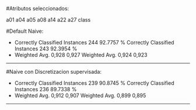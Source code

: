 #Atributos seleccionados: 

a01
a04
a05
a08
a14
a22
a27
class


#Default Naive:
* Correctly Classified Instances         244               92.7757 %
Correctly Classified Instances         243               92.3954 %
* Weighted Avg. 0,928 0,927
Weighted Avg. 0,924 0,923
---- 

#Naive con Discretizacion supervisada:
* Correctly Classified Instances         239               90.8745 %
Correctly Classified Instances         236               89.7338 %
* Weighted Avg. 0,912 0,907
Weighted Avg. 0,899 0,895
---- 

